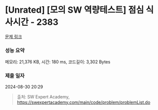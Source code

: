 # [Unrated] [모의 SW 역량테스트] 점심 식사시간 - 2383 

[문제 링크](https://swexpertacademy.com/main/code/problem/problemDetail.do?contestProbId=AV5-BEE6AK0DFAVl) 

### 성능 요약

메모리: 21,376 KB, 시간: 180 ms, 코드길이: 3,302 Bytes

### 제출 일자

2024-08-30 20:29



> 출처: SW Expert Academy, https://swexpertacademy.com/main/code/problem/problemList.do